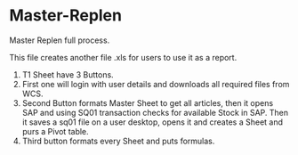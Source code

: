 # Master-Replen
Master Replen full process.

This file creates another file .xls for users to use it as a report.

1. T1 Sheet have 3 Buttons.
2. First one will login with user details and downloads all required files from WCS.
3. Second Button formats Master Sheet to get all articles, then it opens SAP and using SQ01 transaction checks for available Stock in SAP. Then it saves a sq01 file on a user desktop, opens it and creates a Sheet and purs a Pivot table.
4. Third button formats every Sheet and puts formulas.
